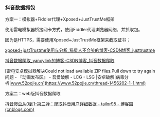 ### 抖音数据抓包

方案一：模拟器+Fiddler代理+Xposed+JustTrustMe框架

使用雷电模拟器桥接网卡方式，使用Fiddler代理浏览器网络，并抓取包。

因为是HTTPS，需要使用Xposed+JustTrustMe框架来截取证书；

[xposed+justTrustme使用与分析_猫星人不会笑的博客-CSDN博客_justtrustme](https://blog.csdn.net/u011215939/article/details/95461286)

[抖音数据爬取_yancylink的博客-CSDN博客_抖音数据爬取](https://blog.csdn.net/u011422450/article/details/105834021)

[雷电安卓模拟器解决Could not load available ZIP files.Pull down to try again问题 - 『动画发布区』 - 吾爱破解 - LCG - LSG |安卓破解|病毒分析|www.52pojie.cn](https://www.52pojie.cn/thread-1456202-1-1.html)



方案二：web版抖音数据爬取



[抖音爬虫从0到1-第三弹：爬取抖音用户详细数据 - tailor95 - 博客园 (cnblogs.com)](https://www.cnblogs.com/tailor95/articles/14097350.html)